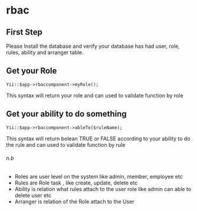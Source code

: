 # rbac
## First Step
Please Install the database and verify your database has had user, role, rules, ability and arranger table.

## Get your  Role 

```
Yii::$app->rbaccomponent->myRole();
```
This syntax will return your role and can used to validate function by role 

## Get your ability to do something

```
Yii::$app->rbaccomponent->ableTo($ruleName);
```
This syntax will return bolean TRUE or FALSE according to your ability to do the rule and can used to validate function by rule 

###### n.b
* Roles are user level on the system like admin, member, employee etc
* Rules are Role task , like create, update, delete etc
* Ability is relation what rules attach to the user role like admin can able to delete user etc
* Arranger is relation of the Role attach to the User 

